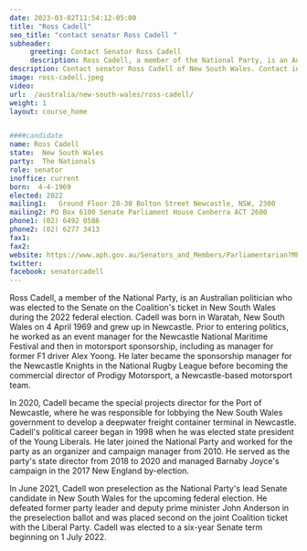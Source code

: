 ```yaml
---
date: 2023-03-02T11:54:12-05:00
title: "Ross Cadell"
seo_title: "contact senator Ross Cadell "
subheader:
     greeting: Contact Senator Ross Cadell
     description: Ross Cadell, a member of the National Party, is an Australian politician who was elected to the Senate on the Coalition's ticket in New South Wales during the 2022 federal election.
description: Contact senator Ross Cadell of New South Wales. Contact information for Ross Cadell includes email address, phone number, and mailing address.
image: ross-cadell.jpeg
video:
url:  /australia/new-south-wales/ross-cadell/
weight: 1
layout: course_home


####candidate
name: Ross Cadell
state:	New South Wales
party:	The Nationals
role: senator
inoffice: current
born:  4-4-1969
elected: 2022
mailing1:	Ground Floor 28-30 Bolton Street Newcastle, NSW, 2300
mailing2: PO Box 6100 Senate Parliament House Canberra ACT 2600
phone1:	(02) 6492 0586
phone2: (02) 6277 3413
fax1:
fax2:
website: https://www.aph.gov.au/Senators_and_Members/Parliamentarian?MPID=300134
twitter:
facebook: senatorcadell
---
```


Ross Cadell, a member of the National Party, is an Australian politician who was elected to the Senate on the Coalition's ticket in New South Wales during the 2022 federal election. Cadell was born in Waratah, New South Wales on 4 April 1969 and grew up in Newcastle. Prior to entering politics, he worked as an event manager for the Newcastle National Maritime Festival and then in motorsport sponsorship, including as manager for former F1 driver Alex Yoong. He later became the sponsorship manager for the Newcastle Knights in the National Rugby League before becoming the commercial director of Prodigy Motorsport, a Newcastle-based motorsport team.

In 2020, Cadell became the special projects director for the Port of Newcastle, where he was responsible for lobbying the New South Wales government to develop a deepwater freight container terminal in Newcastle. Cadell's political career began in 1998 when he was elected state president of the Young Liberals. He later joined the National Party and worked for the party as an organizer and campaign manager from 2010. He served as the party's state director from 2018 to 2020 and managed Barnaby Joyce's campaign in the 2017 New England by-election.

In June 2021, Cadell won preselection as the National Party's lead Senate candidate in New South Wales for the upcoming federal election. He defeated former party leader and deputy prime minister John Anderson in the preselection ballot and was placed second on the joint Coalition ticket with the Liberal Party. Cadell was elected to a six-year Senate term beginning on 1 July 2022.